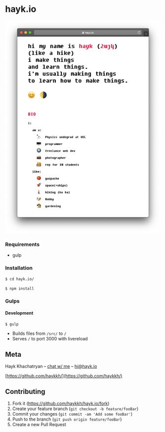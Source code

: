 # hayk.io

![](header.png)

### Requirements
* gulp

### Installation

```sh
$ cd hayk.io/
```

```sh
$ npm install
```

### Gulps

#### Development
```sh
$ gulp
```
* Builds files from `/src/` to `/`
* Serves `/` to port 3000 with livereload


## Meta

Hayk Khachatryan – [chat w/ me](https://chat.hayk.io) – hi@hayk.io

[https://github.com/haykkh/](https://github.com/haykkh/)

## Contributing

1. Fork it (<https://github.com/haykkh/hayk.io/fork>)
2. Create your feature branch (`git checkout -b feature/fooBar`)
3. Commit your changes (`git commit -am 'Add some fooBar'`)
4. Push to the branch (`git push origin feature/fooBar`)
5. Create a new Pull Request